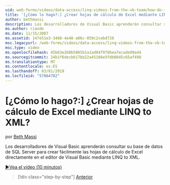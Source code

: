 ```yaml
---
uid: web-forms/videos/data-access/linq-videos-from-the-vb-team/how-do-i-create-excel-spreadsheets-using-linq-to-xml
title: '[¿Cómo lo hago?:] ¿Crear hojas de cálculo de Excel mediante LINQ to XML? | Microsoft Docs'
author: bethmassi
description: Los desarrolladores de Visual Basic aprenderán consultar su base de datos de SQL Server para crear fácilmente las hojas de cálculo de Excel directamente en el editor de Visual Basic nosotros...
ms.author: riande
ms.date: 11/15/2007
ms.assetid: 147e51e3-3488-4e48-a06c-059c2cebd728
msc.legacyurl: /web-forms/videos/data-access/linq-videos-from-the-vb-team/how-do-i-create-excel-spreadsheets-using-linq-to-xml
msc.type: video
ms.openlocfilehash: 45b63e2b0b5885b1a1ad04f9f8bea7ecade99ad4
ms.sourcegitcommit: 24b1f6decbb17bb22a45166e5fdb0845c65af498
ms.translationtype: MT
ms.contentlocale: es-ES
ms.lasthandoff: 03/01/2019
ms.locfileid: "57064782"
---
```

<a name="how-do-i-create-excel-spreadsheets-using-linq-to-xml"></a>[¿Cómo lo hago?:] ¿Crear hojas de cálculo de Excel mediante LINQ to XML?
====================
por [Beth Massi](https://github.com/bethmassi)

Los desarrolladores de Visual Basic aprenderán consultar su base de datos de SQL Server para crear fácilmente las hojas de cálculo de Excel directamente en el editor de Visual Basic mediante LINQ to XML.

[&#9654;Vea el vídeo (10 minutos)](https://channel9.msdn.com/Blogs/ASP-NET-Site-Videos/how-do-i-create-excel-spreadsheets-using-linq-to-xml)

> [!div class="step-by-step"]
> [Anterior](how-do-i-create-xml-documents-from-sql-data.md)

